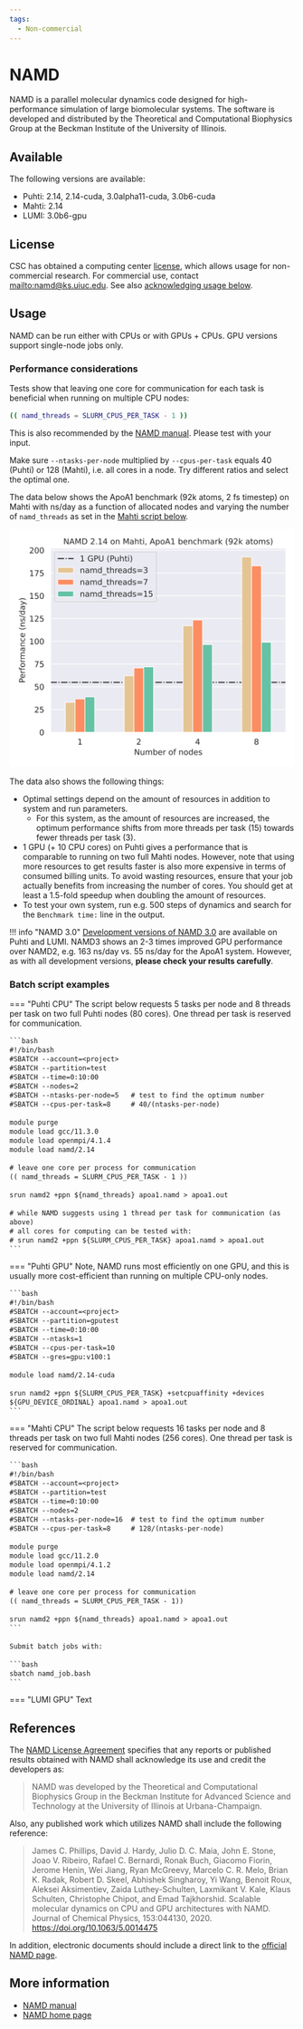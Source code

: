 ```yaml
---
tags:
  - Non-commercial
---
```


# NAMD

NAMD is a parallel molecular dynamics code designed for high-performance
simulation of large biomolecular systems. The software is developed and
distributed by the Theoretical and Computational Biophysics Group at the
Beckman Institute of the University of Illinois.

## Available

The following versions are available:

* Puhti: 2.14, 2.14-cuda, 3.0alpha11-cuda, 3.0b6-cuda
* Mahti: 2.14
* LUMI: 3.0b6-gpu

## License

CSC has obtained a computing center
[license](https://www.ks.uiuc.edu/Research/namd/license.html), which allows
usage for non-commercial research. For commercial use, contact
<mailto:namd@ks.uiuc.edu>. See also [acknowledging usage below](#references).

## Usage

NAMD can be run either with CPUs or with GPUs + CPUs. GPU versions support
single-node jobs only.

### Performance considerations

Tests show that leaving one core for communication for each task is beneficial
when running on multiple CPU nodes:

```bash
(( namd_threads = SLURM_CPUS_PER_TASK - 1 ))
```

This is also recommended by the
[NAMD manual](https://www.ks.uiuc.edu/Research/namd/2.14/ug/node104.html).
Please test with your input.

Make sure `--ntasks-per-node` multiplied by `--cpus-per-task` equals 40 (Puhti)
or 128 (Mahti), i.e. all cores in a node. Try different ratios and select the
optimal one.

The data below shows the ApoA1 benchmark (92k atoms, 2 fs timestep) on Mahti
with ns/day as a function of allocated nodes and varying the number of
`namd_threads` as set in the
[Mahti script below](#batch-script-example-for-mahti).

![NAMD Scaling on Mahti](../img/namd-scaling.svg 'NAMD Scaling on Mahti')

The data also shows the following things:

* Optimal settings depend on the amount of resources in addition to system and
  run parameters.
    * For this system, as the amount of resources are increased, the optimum
      performance shifts from more threads per task (15) towards fewer threads
      per task (3).
* 1 GPU (+ 10 CPU cores) on Puhti gives a performance that is comparable to
  running on two full Mahti nodes. However, note that using more resources to
  get results faster is also more expensive in terms of consumed billing units.
  To avoid wasting resources, ensure that your job actually benefits from
  increasing the number of cores. You should get at least a 1.5-fold speedup
  when doubling the amount of resources.
* To test your own system, run e.g. 500 steps of dynamics and search for the
  `Benchmark time:` line in the output.

!!! info "NAMD 3.0"
    [Development versions of NAMD 3.0](https://www.ks.uiuc.edu/Research/namd/3.0/features.html)
    are available on Puhti and LUMI. NAMD3 shows an 2-3 times improved GPU
    performance over NAMD2, e.g. 163 ns/day vs. 55 ns/day for the ApoA1 system.
    However, as with all development versions, **please check your results
    carefully**.

### Batch script examples

=== "Puhti CPU"
    The script below requests 5 tasks per node and 8 threads per task on two full
    Puhti nodes (80 cores). One thread per task is reserved for communication.

    ```bash
    #!/bin/bash 
    #SBATCH --account=<project>
    #SBATCH --partition=test
    #SBATCH --time=0:10:00
    #SBATCH --nodes=2             
    #SBATCH --ntasks-per-node=5   # test to find the optimum number
    #SBATCH --cpus-per-task=8     # 40/(ntasks-per-node)

    module purge
    module load gcc/11.3.0
    module load openmpi/4.1.4
    module load namd/2.14

    # leave one core per process for communication
    (( namd_threads = SLURM_CPUS_PER_TASK - 1 ))

    srun namd2 +ppn ${namd_threads} apoa1.namd > apoa1.out

    # while NAMD suggests using 1 thread per task for communication (as above)
    # all cores for computing can be tested with:
    # srun namd2 +ppn ${SLURM_CPUS_PER_TASK} apoa1.namd > apoa1.out
    ```

=== "Puhti GPU"
    Note, NAMD runs most efficiently on one GPU, and this is usually more
    cost-efficient than running on multiple CPU-only nodes.

    ```bash
    #!/bin/bash 
    #SBATCH --account=<project>
    #SBATCH --partition=gputest
    #SBATCH --time=0:10:00
    #SBATCH --ntasks=1     
    #SBATCH --cpus-per-task=10  
    #SBATCH --gres=gpu:v100:1

    module load namd/2.14-cuda

    srun namd2 +ppn ${SLURM_CPUS_PER_TASK} +setcpuaffinity +devices ${GPU_DEVICE_ORDINAL} apoa1.namd > apoa1.out
    ```

=== "Mahti CPU"
    The script below requests 16 tasks per node and 8 threads per task on two full
    Mahti nodes (256 cores). One thread per task is reserved for communication.

    ```bash
    #!/bin/bash
    #SBATCH --account=<project>
    #SBATCH --partition=test
    #SBATCH --time=0:10:00 
    #SBATCH --nodes=2
    #SBATCH --ntasks-per-node=16  # test to find the optimum number
    #SBATCH --cpus-per-task=8     # 128/(ntasks-per-node)

    module purge
    module load gcc/11.2.0
    module load openmpi/4.1.2
    module load namd/2.14

    # leave one core per process for communication
    (( namd_threads = SLURM_CPUS_PER_TASK - 1))

    srun namd2 +ppn ${namd_threads} apoa1.namd > apoa1.out
    ```

    Submit batch jobs with:

    ```bash
    sbatch namd_job.bash
    ```

=== "LUMI GPU"
    Text

## References

The [NAMD License Agreement](https://www.ks.uiuc.edu/Research/namd/license.html)
specifies that any reports or published results obtained with NAMD shall
acknowledge its use and credit the developers as:

> NAMD was developed by the Theoretical and Computational Biophysics Group in
the Beckman Institute for Advanced Science and Technology at the University
of Illinois at Urbana-Champaign.

Also, any published work which utilizes NAMD shall include the following
reference:

> James C. Phillips, David J. Hardy, Julio D. C. Maia, John E. Stone,
Joao V. Ribeiro, Rafael C. Bernardi, Ronak Buch, Giacomo Fiorin,
Jerome Henin, Wei Jiang, Ryan McGreevy, Marcelo C. R. Melo,
Brian K. Radak, Robert D. Skeel, Abhishek Singharoy, Yi Wang, Benoit Roux,
Aleksei Aksimentiev, Zaida Luthey-Schulten, Laxmikant V. Kale,
Klaus Schulten, Christophe Chipot, and Emad Tajkhorshid.
Scalable molecular dynamics on CPU and GPU architectures with NAMD.
Journal of Chemical Physics, 153:044130, 2020.
<https://doi.org/10.1063/5.0014475>
  
In addition, electronic documents should include a direct link to the
[official NAMD page](http://www.ks.uiuc.edu/Research/namd/).

## More information

* [NAMD manual](https://www.ks.uiuc.edu/Research/namd/current/ug/)
* [NAMD home page](https://www.ks.uiuc.edu/Research/namd/)
